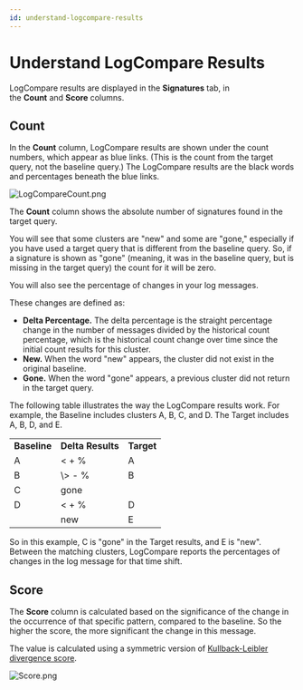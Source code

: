 ```yaml
---
id: understand-logcompare-results
---
```


# Understand LogCompare Results

LogCompare results are displayed in the **Signatures** tab, in
the **Count** and **Score** columns.

## Count

In the **Count** column, LogCompare results are shown under the count
numbers, which appear as blue links. (This is the count from the target
query, not the baseline query.) The LogCompare results are the black
words and percentages beneath the blue links.

![LogCompareCount.png](../static/img/LogCompare/Understand-LogCompare-Results/LogCompareCount.png)

The **Count** column shows the absolute number of signatures found in
the target query.

You will see that some clusters are "new" and some are "gone,"
especially if you have used a target query that is different from the
baseline query. So, if a signature is shown as "gone" (meaning, it was
in the baseline query, but is missing in the target query) the count for
it will be zero.

You will also see the percentage of changes in your log messages.

These changes are defined as:

-   **Delta Percentage.** The delta percentage is the straight
    percentage change in the number of messages divided by the
    historical count percentage, which is the historical count change
    over time since the initial count results for this cluster.
-   **New.** When the word "new" appears, the cluster did not exist in
    the original baseline.
-   **Gone.** When the word "gone" appears, a previous cluster did not
    return in the target query.

The following table illustrates the way the LogCompare results work. For
example, the Baseline includes clusters A, B, C, and D. The Target
includes A, B, D, and E.

|              |                   |            |
|--------------|-------------------|------------|
| **Baseline** | **Delta Results** | **Target** |
| A            | \< + %            | A          |
| B            | \\> - %            | B          |
| C            | gone              |            |
| D            | \< + %            | D          |
|              | new               | E          |

So in this example, C is "gone" in the Target results, and E is "new".
Between the matching clusters, LogCompare reports the percentages of
changes in the log message for that time shift.

## Score

The **Score** column is calculated based on the significance of the
change in the occurrence of that specific pattern, compared to the
baseline. So the higher the score, the more significant the change in
this message.

The value is calculated using a symmetric version of [Kullback-Leibler
divergence
score](https://en.wikipedia.org/wiki/Kullback%E2%80%93Leibler_divergence).

![Score.png](../static/img/LogCompare/Understand-LogCompare-Results/Score.png)

